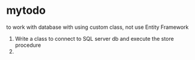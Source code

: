 # mytodo
to work with database with using custom class, not use Entity Framework
1. Write a class to connect to SQL server db and execute the store procedure
2. 
